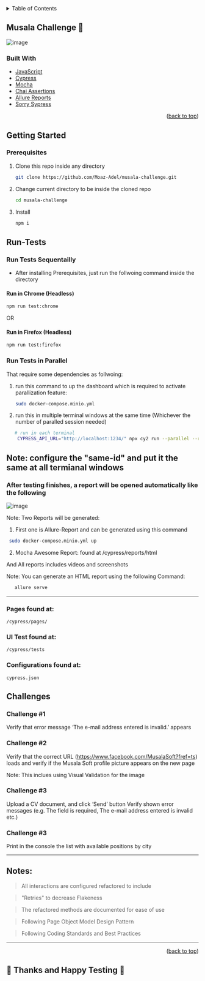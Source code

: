 <div id="top"></div>

<!-- TABLE OF CONTENTS -->
<details>
  <summary>Table of Contents</summary>
  <ol>
    <li>
      <a href="#About-the-Challenge">About The Challenge</a>
      <ul>
        <li><a href="#built-with">Built With</a></li>
      </ul>
    </li>
    <li>
      <a href="#getting-started">Getting Started</a>
      <ul>
        <li><a href="#prerequisites">Prerequisites</a></li>
        <li><a href="#Run-Tests">Run Tests</a></li>
        <li><a href="#Scenarios">Scenarios</a></li>
        <li><a href="#Challenges">Challenges</a></li>
      </ul>
    </li>
  </ol>
</details>



<!-- ABOUT THE PROJECT -->
## Musala Challenge 🤖

![image](https://avatars.githubusercontent.com/u/19668691?s=280&v=4)


### Built With

* [JavaScript](https://www.javascript.com/)
* [Cypress](https://www.cypress.io/)
* [Mocha](https://mochajs.org/)
* [Chai Assertions](https://chaijs.org/)
* [Allure Reports](https://docs.qameta.io/)
* [Sorry Sypress](https://docs.sorry-cypress.dev)

<p align="right">(<a href="#top">back to top</a>)</p>



<!-- GETTING STARTED -->
## Getting Started

### Prerequisites


1. Clone this repo inside any directory
   ```sh
   git clone https://github.com/Moaz-Adel/musala-challenge.git
   ```
2. Change current directory to be inside the cloned repo
   ```sh
   cd musala-challenge
   ```
3. Install 
    ```sh
   npm i
   ```

## Run-Tests

### Run Tests Sequentailly
* After installing Prerequisites, just run the follwoing command inside the directory

#### Run in Chrome (Headless)
   ```sh
   npm run test:chrome
   ```
OR
#### Run in Firefox (Headless)
   ```sh
   npm run test:firefox
   ```
### Run Tests in Parallel
That require some dependencies as follwoing:
1. run this command to up the dashboard which is required to activate parallization feature:
   ```sh
   sudo docker-compose.minio.yml
   ```
2. run this in multiple terminal windows at the same time (Whichever the number of paralled session needed)
```sh
   # run in each terminal
    CYPRESS_API_URL="http://localhost:1234/" npx cy2 run --parallel --record --key musala --ci-build-id same-id --env allure=true
   ```

   Note: configure the "same-id" and put it the same at all termianal windows
   -----------------
   
### After testing finishes, a report will be opened automatically like the following

![image](https://user-images.githubusercontent.com/66737098/162593109-5992053f-14af-4bb1-bcda-3500526876ad.png)

Note: Two Reports will be generated:
1. First one is Allure-Report and can be generated using this command 
  ```sh
   sudo docker-compose.minio.yml up
   ```
2. Mocha Awesome Report: found at /cypress/reports/html

And All reports includes videos and screenshots

Note: You can generate an HTML report using the following Command:
```sh
   allure serve
   ```

-----------------

### Pages found at:

```
/cypress/pages/
```

### UI Test found at:

```
/cypress/tests
```

### Configurations found at:

```
cypress.json
```


## Challenges

### Challenge #1 

Verify that error message ‘The e-mail address entered is invalid.’ appears


### Challenge #2
Verify that the correct URL (https://www.facebook.com/MusalaSoft?fref=ts) loads and verify
if the Musala Soft profile picture appears on the new page

Note: This inclues using Visual Validation for the image


### Challenge #3
Upload a CV document, and click ‘Send’ button
Verify shown error messages (e.g. The field is required, The e-mail address entered is invalid
etc.)

### Challenge #3
Print in the console the list with available positions by city

  
-------------------
## Notes:

> All interactions are configured refactored to include

> "Retries" to decrease Flakeness

> The refactored methods are documented for ease of use 

> Following Page Object Model Design Pattern

> Following Coding Standards and Best Practices
--------------------------------
  


<p align="right">(<a href="#top">back to top</a>)</p>


## 🤖 Thanks and Happy Testing 🐞


